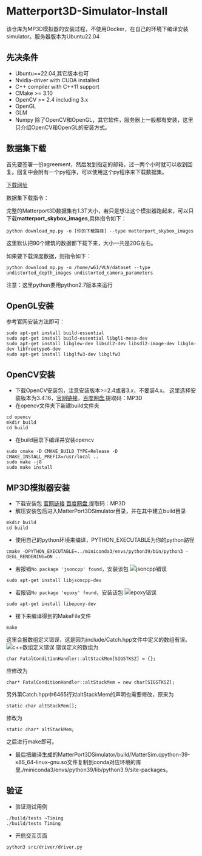 # Matterport3D-Simulator-Install
该仓库为MP3D模拟器的安装过程，不使用Docker，在自己的环境下编译安装simulator。服务器版本为Ubuntu22.04

## 先决条件
* Ubuntu==22.04,其它版本也可
* Nvidia-driver with CUDA installed
* C++ compiler with C++11 support
* CMake >= 3.10
* OpenCV >= 2.4 including 3.x
* OpenGL
* GLM
* Numpy
除了OpenCV和OpenGL，其它软件，服务器上一般都有安装，这里只介绍OpenCV和OpenGL的安装方式。

## 数据集下载
首先要签署一份agreement，然后发到指定的邮箱，过一两个小时就可以收到回复。回复中会附有一个py程序，可以使用这个py程序来下载数据集。

[下载网址](https://niessner.github.io/Matterport/)

数据集下载指令：

完整的Matterport3D数据集有1.3T大小，若只是想让这个模拟器跑起来，可以只下载**matterport_skybox_images**,具体指令如下：
```
python download_mp.py -o [你的下载路径] --type matterport_skybox_images
```
这里默认把90个建筑的数据都下载下来，大小一共是20G左右。

如果要下载深度数据，则指令如下：
```
python download_mp.py -o /home/w61/VLN/dataset --type undistorted_depth_images undistorted_camera_parameters
```
注意：这里python要用python2.7版本来运行

## OpenGL安装
参考官网安装方法即可：
```
sudo apt-get install build-essential 
sudo apt-get install build-essential libgl1-mesa-dev
sudo apt-get install libglew-dev libsdl2-dev libsdl2-image-dev libglm-dev libfreetype6-dev
sudo apt-get install libglfw3-dev libglfw3
```

## OpenCV安装
* 下载OpenCV安装包，注意安装版本>=2.4或者3.x，不要装4.x。
这里选择安装版本为3.4.16，[官网链接](https://opencv.org/releases/)，[百度网盘](https://pan.baidu.com/s/1SW-CUVLRzEEBp3h3Uwm8pA),提取码：MP3D
* 在opencv文件夹下新建build文件夹
```
cd opencv
mkdir build
cd build
```
* 在build目录下编译并安装opencv
```
sudo cmake -D CMAKE_BUILD_TYPE=Release -D CMAKE_INSTALL_PREFIX=/usr/local ..
sudo make -j8
sudo make install
```

## MP3D模拟器安装
* 下载安装包
[官网链接](https://github.com/peteanderson80/Matterport3DSimulator)
[百度网盘](https://pan.baidu.com/s/1MU2G0N0qNSiEqxdQdWS3bA),提取码：MP3D
* 解压安装包后进入MatterPort3DSimulator目录，并在其中建立build目录
```
mkdir build
cd build
```
* 使用自己的python环境来编译，PYTHON_EXECUTABLE为你的python路径
```
cmake -DPYTHON_EXECUTABLE=../miniconda3/envs/python39/bin/python3 -DEGL_RENDERING=ON ..
```
* 若报错`No package 'jsoncpp' found`，安装该包
![jsoncpp错误](https://github.com/Bowen-sdu/Matterport3D-Simulator-Install/assets/57526757/3c90b274-37e2-4001-828c-ad47b5fa0794)

```
sudo apt-get install libjsoncpp-dev
```
* 若报错`No package 'epoxy' found`，安装该包
![epoxy错误](https://github.com/Bowen-sdu/Matterport3D-Simulator-Install/assets/57526757/41e92c65-11cf-4db9-a907-91ac49de943a)

```
sudo apt-get install libepoxy-dev
```
* 接下来编译得到的MakeFile文件
```
make
```
这里会报数组定义错误，这是因为include/Catch.hpp文件中定义的数组有误。
![c++数组定义错误](https://github.com/Bowen-sdu/Matterport3D-Simulator-Install/assets/57526757/00d26fb3-7571-45d6-a303-da58c0652e31)
错误定义的数组为
```
char FatalConditionHandler::altStackMem[SIGSTKSZ] = {};
```
应修改为
```
char* FatalConditionHandler::altStackMem = new char[SIGSTKSZ];
```
另外第Catch.hpp中6465行对altStackMem的声明也需要修改，原来为
```
static char altStackMem[];
```
修改为
```
static char* altStackMem;
```

之后进行make即可。

* 最后把编译生成的MatterPort3DSimulator/build/MatterSim.cpython-39-x86_64-linux-gnu.so文件复制到conda对应环境的库里./miniconda3/envs/python39/lib/python3.9/site-packages。

## 验证
* 验证测试用例
```
./build/tests ~Timing
./build/tests Timing
```
* 开启交互页面
```
python3 src/driver/driver.py
```




